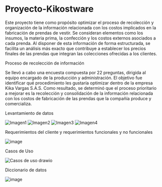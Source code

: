 # Proyecto-Kikostware

Este proyecto tiene como propósito optimizar el proceso de recolección y organización de la información relacionada con los costos implicados en la fabricación de prendas de vestir. Se consideran elementos como los insumos, la materia prima, la confección y los costos externos asociados a cada prenda. Al disponer de esta información de forma estructurada, se facilita un análisis más exacto que contribuye a establecer los precios finales de las prendas que integran las colecciones ofrecidas a los clientes.

Proceso de recolección de información

Se llevó a cabo una encuesta compuesta por 22 preguntas, dirigida al equipo encargado de la producción y administración. El objetivo fue identificar qué procedimiento les gustaría optimizar dentro de la empresa Kika Vargas S.A.S. Como resultado, se determinó que el proceso prioritario a mejorar es la recolección y consolidación de la información relacionada con los costos de fabricación de las prendas que la compañía produce y comercializa.

Levantamiento de datos

![Imagen1](https://github.com/user-attachments/assets/218fecb3-2ea0-4e76-8e49-9ced3041b64a)
![Imagen2](https://github.com/user-attachments/assets/766fd27d-5510-4a65-a2af-a1264ee9b4ad)
![Imagen3](https://github.com/user-attachments/assets/715cd972-7ddf-4ccb-96f8-8c067a6c63c1)
![Imagen4](https://github.com/user-attachments/assets/1859bc35-bf80-4a03-828f-fdd7cf1aea9a)

Requerimientos del cliente y requerimientos funcionales y no funcionales

![image](https://github.com/user-attachments/assets/874ffb37-eecd-40bf-bfd3-5793bc25be4c)

Casos de Uso

![Casos de uso drawio](https://github.com/user-attachments/assets/6603e443-b6e6-4093-abdb-5f9086b1d36c)

Diccionario de datos

![image](https://github.com/user-attachments/assets/94c1f116-1d24-46fb-906e-945ae131e8be)
